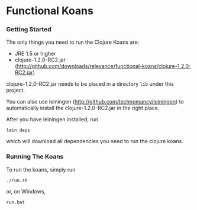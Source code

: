 # Functional Koans


### Getting Started

The only things you need to run the Clojure Koans are:

- JRE 1.5 or higher
- clojure-1.2.0-RC2.jar
  (http://github.com/downloads/relevance/functional-koans/clojure-1.2.0-RC2.jar)

clojure-1.2.0-RC2.jar needs to be placed in a directory `lib` under this project.

You can also use leiningen (http://github.com/technomancy/leiningen) to
automatically install the clojure-1.2.0-RC2.jar in the right place.

After you have leiningen installed, run

`lein deps`

which will download all dependencies you need to run the clojure koans.


### Running The Koans

To run the koans, simply run

`./run.sh`

or, on Windows,

`run.bat`
